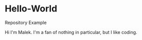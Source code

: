 # Hello-World
Repository Example

Hi I'm Malek. 
I'm a fan of nothing in particular, but I like coding.
